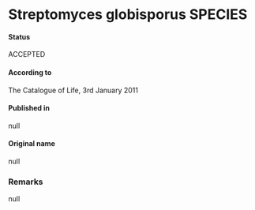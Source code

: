 # Streptomyces globisporus SPECIES

#### Status
ACCEPTED

#### According to
The Catalogue of Life, 3rd January 2011

#### Published in
null

#### Original name
null

### Remarks
null